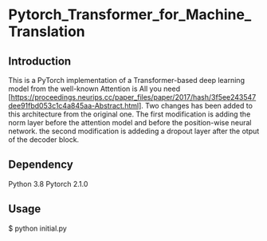 # Pytorch_Transformer_for_Machine_Translation
## Introduction
This is a PyTorch implementation of a Transformer-based deep learning model from the well-known Attention is All you need [https://proceedings.neurips.cc/paper_files/paper/2017/hash/3f5ee243547dee91fbd053c1c4a845aa-Abstract.html]. Two changes has been added to this architecture from the original one. The first modification is adding the norm layer before the attention model and before the position-wise neural network. the second modification is addeding a dropout layer after the otput of the decoder block.

## Dependency
Python 3.8
Pytorch 2.1.0

## Usage
$ python initial.py


